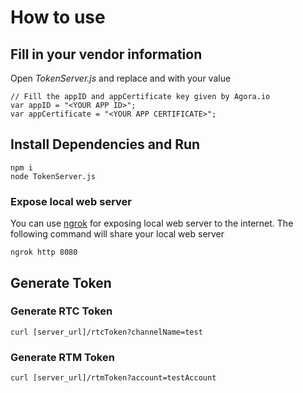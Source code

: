 # How to use
## Fill in your vendor information
Open *TokenServer.js* and replace <YOUR APP ID> and <YOUR APP CERTIFICATE> with your value
```
// Fill the appID and appCertificate key given by Agora.io
var appID = "<YOUR APP ID>";
var appCertificate = "<YOUR APP CERTIFICATE>";
```

## Install Dependencies and Run

```shell
npm i
node TokenServer.js
```

### Expose local web server

You can use [ngrok](https://ngrok.com/) for exposing local web server to the internet.
The following command will share your local web server
```
ngrok http 8080
```

## Generate Token
### Generate RTC Token
```shell
curl [server_url]/rtcToken?channelName=test
```

### Generate RTM Token
```shell
curl [server_url]/rtmToken?account=testAccount
```
